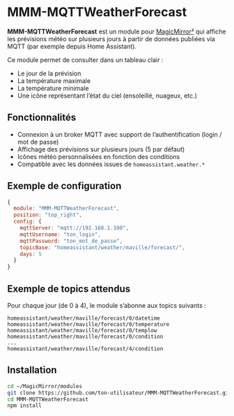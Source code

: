 # MMM-MQTTWeatherForecast

**MMM-MQTTWeatherForecast** est un module pour [MagicMirror²](https://magicmirror.builders/) qui affiche les prévisions météo sur plusieurs jours à partir de données publiées via MQTT (par exemple depuis Home Assistant).

Ce module permet de consulter dans un tableau clair :

* Le jour de la prévision
* La température maximale
* La température minimale
* Une icône représentant l’état du ciel (ensoleillé, nuageux, etc.)

## Fonctionnalités

* Connexion à un broker MQTT avec support de l’authentification (login / mot de passe)
* Affichage des prévisions sur plusieurs jours (5 par défaut)
* Icônes météo personnalisées en fonction des conditions
* Compatible avec les données issues de `homeassistant.weather.*`

## Exemple de configuration

```js
{
  module: "MMM-MQTTWeatherForecast",
  position: "top_right",
  config: {
    mqttServer: "mqtt://192.168.1.100",
    mqttUsername: "ton_login",
    mqttPassword: "ton_mot_de_passe",
    topicBase: "homeassistant/weather/maville/forecast/",
    days: 5
  }
}
```

## Exemple de topics attendus

Pour chaque jour (de 0 à 4), le module s’abonne aux topics suivants :

```
homeassistant/weather/maville/forecast/0/datetime
homeassistant/weather/maville/forecast/0/temperature
homeassistant/weather/maville/forecast/0/templow
homeassistant/weather/maville/forecast/0/condition
...
homeassistant/weather/maville/forecast/4/condition
```

## Installation

```bash
cd ~/MagicMirror/modules
git clone https://github.com/ton-utilisateur/MMM-MQTTWeatherForecast.git
cd MMM-MQTTWeatherForecast
npm install
```
